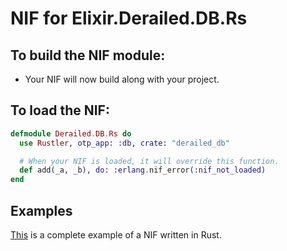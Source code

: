 # NIF for Elixir.Derailed.DB.Rs

## To build the NIF module:

- Your NIF will now build along with your project.

## To load the NIF:

```elixir
defmodule Derailed.DB.Rs do
  use Rustler, otp_app: :db, crate: "derailed_db"

  # When your NIF is loaded, it will override this function.
  def add(_a, _b), do: :erlang.nif_error(:nif_not_loaded)
end
```

## Examples

[This](https://github.com/rusterlium/NifIo) is a complete example of a NIF written in Rust.
